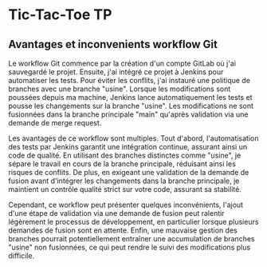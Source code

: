 # Tic-Tac-Toe TP

## Avantages et inconvenients workflow Git

Le workflow Git commence par la création d'un compte GitLab où j'ai sauvegardé le projet. Ensuite, j'ai intégré ce projet à Jenkins pour automatiser les tests. Pour éviter les conflits, j'ai instauré une politique de branches avec une branche "usine". Lorsque les modifications sont poussées depuis ma machine, Jenkins lance automatiquement les tests et pousse les changements sur la branche "usine". Les modifications ne sont fusionnées dans la branche principale "main" qu'après validation via une demande de merge request.

Les avantages de ce workflow sont multiples. Tout d'abord, l'automatisation des tests par Jenkins garantit une intégration continue, assurant ainsi un code de qualité. En utilisant des branches distinctes comme "usine", je sépare le travail en cours de la branche principale, réduisant ainsi les risques de conflits. De plus, en exigeant une validation de la demande de fusion avant d'intégrer les changements dans la branche principale, je maintient un contrôle qualité strict sur votre code, assurant sa stabilité.

Cependant, ce workflow peut présenter quelques inconvénients, l'ajout d'une étape de validation via une demande de fusion peut ralentir légèrement le processus de développement, en particulier lorsque plusieurs demandes de fusion sont en attente. Enfin, une mauvaise gestion des branches pourrait potentiellement entraîner une accumulation de branches "usine" non fusionnées, ce qui peut rendre le suivi des modifications plus difficile.
